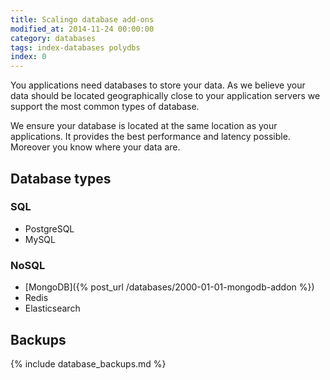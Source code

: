 ```yaml
---
title: Scalingo database add-ons
modified_at: 2014-11-24 00:00:00
category: databases
tags: index-databases polydbs
index: 0
---
```


You applications need databases to store your data. As we believe your data
should be located geographically close to your application servers we support
the most common types of database.

We ensure your database is located at the same location as your applications.
It provides the best performance and latency possible. Moreover you know where
your data are.

## Database types

### SQL

* PostgreSQL
* MySQL

### NoSQL

* [MongoDB]({% post_url /databases/2000-01-01-mongodb-addon %})
* Redis
* Elasticsearch

## Backups

{% include database_backups.md %}
